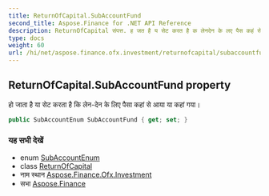 ```yaml
---
title: ReturnOfCapital.SubAccountFund
second_title: Aspose.Finance for .NET API Reference
description: ReturnOfCapital संपत्त. ह जत है य सेट करत है क लेनदेन के लए पैस कहं से आय य कहं गय
type: docs
weight: 60
url: /hi/net/aspose.finance.ofx.investment/returnofcapital/subaccountfund/
---
```

## ReturnOfCapital.SubAccountFund property

हो जाता है या सेट करता है कि लेन-देन के लिए पैसा कहां से आया या कहां गया।

```csharp
public SubAccountEnum SubAccountFund { get; set; }
```

### यह सभी देखें

* enum [SubAccountEnum](../../subaccountenum/)
* class [ReturnOfCapital](../)
* नाम स्थान [Aspose.Finance.Ofx.Investment](../../returnofcapital/)
* सभा [Aspose.Finance](../../../)


